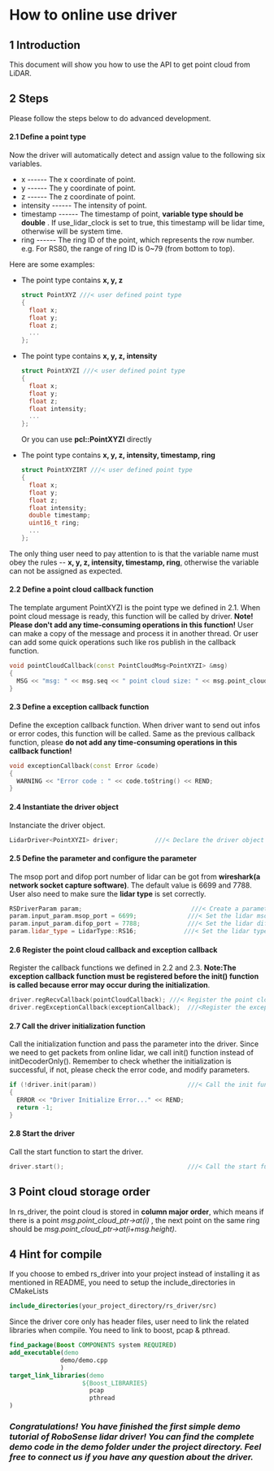 # How to online use driver



## 1 Introduction

This document will show you how to use the API to get point cloud from LiDAR.



## 2 Steps

Please follow the steps below to do advanced development.



#### 2.1 Define a point type

Now the driver will automatically detect and assign value to the following six variables.

- x ------ The x coordinate of point.
- y ------ The y coordinate of point.
- z ------ The z coordinate of point.
- intensity ------ The intensity of point.
- timestamp ------ The timestamp of point, **variable type should be double** . If use_lidar_clock is set to true, this timestamp will be lidar time, otherwise will be system time.
- ring ------ The ring ID of the point, which represents the row number. e.g. For RS80, the range of ring ID is 0~79 (from bottom to top).



Here are some examples: 

- The point type contains **x, y, z** 

  ```c++
  struct PointXYZ ///< user defined point type
  {
    float x;
    float y;
    float z;
    ...
  };
  ```

- The point type contains **x, y, z, intensity**

  ```c++
  struct PointXYZI ///< user defined point type
  {
    float x;
    float y;
    float z;
    float intensity;
    ...
  };
  ```

  Or you can use **pcl::PointXYZI** directly

- The point type contains **x, y, z, intensity, timestamp, ring**

  ```c++
  struct PointXYZIRT ///< user defined point type
  {
    float x;
    float y;
    float z;
    float intensity;
    double timestamp;
    uint16_t ring;
    ...
  };
  ```

The only thing user need to pay attention to is that the variable name must obey the rules -- **x, y, z, intensity, timestamp, ring**, otherwise the variable can not be assigned as expected.



#### 2.2 Define a point cloud callback function

The template argument PointXYZI is the point type we defined in 2.1. When point cloud message is ready, this function will be called by driver. **Note! Please don't add any time-consuming operations in this function!** User can make a copy of the message and process it in another thread.  Or user can add some quick operations such like ros publish in the callback function.

```c++
void pointCloudCallback(const PointCloudMsg<PointXYZI> &msg)
{
  MSG << "msg: " << msg.seq << " point cloud size: " << msg.point_cloud_ptr->size() << REND;
}
```

#### 2.3 Define a exception callback function

Define the exception callback function. When driver want to send out infos or error codes, this function will be called. Same as the previous callback function, please **do not add any time-consuming operations in this callback function!**

```c++
void exceptionCallback(const Error &code)
{
  WARNING << "Error code : " << code.toString() << REND;
}
```

#### 2.4 Instantiate the driver object

Instanciate the driver object.

```c++
LidarDriver<PointXYZI> driver;          ///< Declare the driver object
```

#### 2.5 Define the parameter and configure the parameter

 The msop port and difop port number of lidar can be got from **wireshark(a network socket capture software)**. The default value is 6699 and 7788. User also need to make sure the **lidar type** is set correctly.

```c++
RSDriverParam param;                      		  ///< Create a parameter object
param.input_param.msop_port = 6699;              ///< Set the lidar msop port number the default 6699
param.input_param.difop_port = 7788;             ///< Set the lidar difop port number the default 7788
param.lidar_type = LidarType::RS16;             ///< Set the lidar type. Make sure this type is correct
```

#### 2.6 Register the point cloud callback and exception callback

Register the callback functions we defined in 2.2 and 2.3. **Note:The exception callback function must be registered before the init() function is called because  error may occur during the initialization**.

```c++
driver.regRecvCallback(pointCloudCallback); ///< Register the point cloud callback function into the driver
driver.regExceptionCallback(exceptionCallback);  ///<Register the exception callback function into the driver
```

#### 2.7 Call the driver initialization function

Call the initialization function and pass the parameter into the driver. Since we need to get packets from online lidar, we call init() function instead of initDecoderOnly(). Remember to check whether the initialization is successful, if not, please check the error code, and modify parameters.

```c++
if (!driver.init(param))                         ///< Call the init function and pass the parameter
{
  ERROR << "Driver Initialize Error..." << REND;
  return -1;
}
```

#### 2.8 Start the driver

Call the start function to start the driver.

```c++
driver.start();                                  ///< Call the start function. The driver thread will start
```



## 3 Point cloud storage order

In rs_driver, the point cloud is stored in **column major order**, which means if there is  a point *msg.point_cloud_ptr->at(i)* , the next point on the same ring should be *msg.point_cloud_ptr->at(i+msg.height)*. 



## 4 Hint for compile

If you  choose to embed rs_driver into your project instead of installing it as mentioned in README, you need to setup the include_directories in CMakeLists

```cmake
include_directories(your_project_directory/rs_driver/src)
```

Since the driver core only has header files, user need to link the related libraries when compile. You need to link to boost, pcap & pthread. 

```cmake
find_package(Boost COMPONENTS system REQUIRED)
add_executable(demo
              demo/demo.cpp
              )
target_link_libraries(demo
                    ${Boost_LIBRARIES}       
                      pcap
                      pthread
)
```



### *Congratulations! You have finished the first simple demo tutorial of RoboSense lidar driver! You can find the complete demo code in the demo folder under the project directory. Feel free to connect us if you have any question about the driver.*